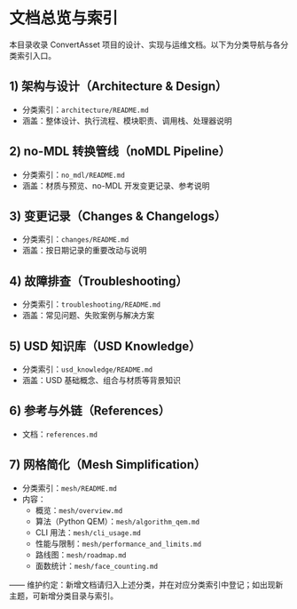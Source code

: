 # 文档总览与索引

本目录收录 ConvertAsset 项目的设计、实现与运维文档。以下为分类导航与各分类索引入口。

## 1) 架构与设计（Architecture & Design）
- 分类索引：`architecture/README.md`
- 涵盖：整体设计、执行流程、模块职责、调用栈、处理器说明

## 2) no-MDL 转换管线（noMDL Pipeline）
- 分类索引：`no_mdl/README.md`
- 涵盖：材质与预览、no-MDL 开发变更记录、参考说明

## 3) 变更记录（Changes & Changelogs）
- 分类索引：`changes/README.md`
- 涵盖：按日期记录的重要改动与说明

## 4) 故障排查（Troubleshooting）
- 分类索引：`troubleshooting/README.md`
- 涵盖：常见问题、失败案例与解决方案

## 5) USD 知识库（USD Knowledge）
- 分类索引：`usd_knowledge/README.md`
- 涵盖：USD 基础概念、组合与材质等背景知识

## 6) 参考与外链（References）
- 文档：`references.md`

## 7) 网格简化（Mesh Simplification）
- 分类索引：`mesh/README.md`
- 内容：
	- 概览：`mesh/overview.md`
	- 算法（Python QEM）：`mesh/algorithm_qem.md`
	- CLI 用法：`mesh/cli_usage.md`
	- 性能与限制：`mesh/performance_and_limits.md`
	- 路线图：`mesh/roadmap.md`
	- 面数统计：`mesh/face_counting.md`

——
维护约定：新增文档请归入上述分类，并在对应分类索引中登记；如出现新主题，可新增分类目录与索引。
